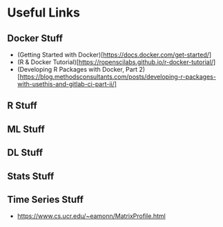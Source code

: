 # Useful Links

## Docker Stuff

* (Getting Started with Docker)[https://docs.docker.com/get-started/]
* (R & Docker Tutorial)[https://ropenscilabs.github.io/r-docker-tutorial/]
* (Developing R Packages with Docker, Part 2)[https://blog.methodsconsultants.com/posts/developing-r-packages-with-usethis-and-gitlab-ci-part-ii/]

## R Stuff

## ML Stuff

## DL Stuff

## Stats Stuff

## Time Series Stuff

* https://www.cs.ucr.edu/~eamonn/MatrixProfile.html
